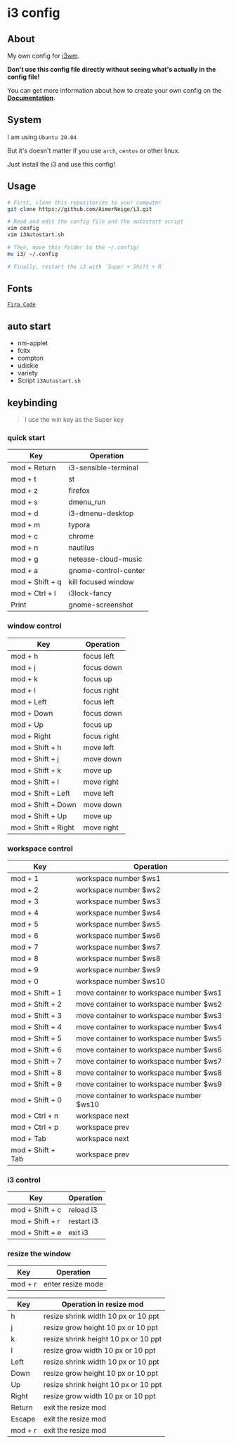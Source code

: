 # i3 config

## About

My own config for [i3wm](https://i3wm.org/).

**Don't use this config file directly without seeing what's actually in the config file!**

You can get more information about how to create your own config on the [**Documentation**](https://i3wm.org/docs/).

## System

I am using `Ubuntu 20.04`

But it's doesn't matter if you use `arch`, `centos` or other linux.

Just install the i3 and use this config!

## Usage

```sh
# First, clone this repositories to your computer
git clone https://github.com/AimerNeige/i3.git

# Read and edit the config file and the autostart script
vim config
vim i3Autostart.sh

# Then, move this folder to the ~/.config/
mv i3/ ~/.config

# Finally, restart the i3 with `Super + Shift + R`
```

## Fonts

[`Fira Code`](https://github.com/tonsky/FiraCode)

## auto start

- nm-applet
- fcitx
- compton
- udiskie
- variety
- Script `i3Autostart.sh`

## keybinding

> I use the win key as the Super key

### quick start

| Key             | Operation            |
| --------------- | -------------------- |
| mod + Return    | i3-sensible-terminal |
| mod + t         | st                   |
| mod + z         | firefox              |
| mod + s         | dmenu_run            |
| mod + d         | i3-dmenu-desktop     |
| mod + m         | typora               |
| mod + c         | chrome               |
| mod + n         | nautilus             |
| mod + g         | netease-cloud-music  |
| mod + a         | gnome-control-center |
| mod + Shift + q | kill focused window  |
| mod + Ctrl + l  | i3lock-fancy         |
| Print           | gnome-screenshot     |

### window control

| Key                 | Operation   |
| ------------------- | ----------- |
| mod + h             | focus left  |
| mod + j             | focus down  |
| mod + k             | focus up    |
| mod + l             | focus right |
| mod + Left          | focus left  |
| mod + Down          | focus down  |
| mod + Up            | focus up    |
| mod + Right         | focus right |
| mod + Shift + h     | move left   |
| mod + Shift + j     | move down   |
| mod + Shift + k     | move up     |
| mod + Shift + l     | move right  |
| mod + Shift + Left  | move left   |
| mod + Shift + Down  | move down   |
| mod + Shift + Up    | move up     |
| mod + Shift + Right | move right  |

### workspace control

| Key               | Operation                                |
| ----------------- | ---------------------------------------- |
| mod + 1           | workspace number $ws1                    |
| mod + 2           | workspace number $ws2                    |
| mod + 3           | workspace number $ws3                    |
| mod + 4           | workspace number $ws4                    |
| mod + 5           | workspace number $ws5                    |
| mod + 6           | workspace number $ws6                    |
| mod + 7           | workspace number $ws7                    |
| mod + 8           | workspace number $ws8                    |
| mod + 9           | workspace number $ws9                    |
| mod + 0           | workspace number $ws10                   |
| mod + Shift + 1   | move container to workspace number $ws1  |
| mod + Shift + 2   | move container to workspace number $ws2  |
| mod + Shift + 3   | move container to workspace number $ws3  |
| mod + Shift + 4   | move container to workspace number $ws4  |
| mod + Shift + 5   | move container to workspace number $ws5  |
| mod + Shift + 6   | move container to workspace number $ws6  |
| mod + Shift + 7   | move container to workspace number $ws7  |
| mod + Shift + 8   | move container to workspace number $ws8  |
| mod + Shift + 9   | move container to workspace number $ws9  |
| mod + Shift + 0   | move container to workspace number $ws10 |
| mod + Ctrl + n    | workspace next                           |
| mod + Ctrl + p    | workspace prev                           |
| mod + Tab         | workspace next                           |
| mod + Shift + Tab | workspace prev                           |

### i3 control

| Key             | Operation  |
| --------------- | ---------- |
| mod + Shift + c | reload i3  |
| mod + Shift + r | restart i3 |
| mod + Shift + e | exit i3    |

### resize the window

| Key     | Operation         |
| ------- | ----------------- |
| mod + r | enter resize mode |

| Key     | Operation in resize mod              |
| ------- | ------------------------------------ |
| h       | resize shrink width 10 px or 10 ppt  |
| j       | resize grow height 10 px or 10 ppt   |
| k       | resize shrink height 10 px or 10 ppt |
| l       | resize grow width 10 px or 10 ppt    |
| Left    | resize shrink width 10 px or 10 ppt  |
| Down    | resize grow height 10 px or 10 ppt   |
| Up      | resize shrink height 10 px or 10 ppt |
| Right   | resize grow width 10 px or 10 ppt    |
| Return  | exit the resize mod                  |
| Escape  | exit the resize mod                  |
| mod + r | exit the resize mod                  |

